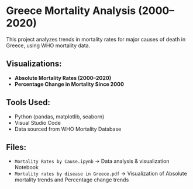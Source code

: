 # Greece Mortality Analysis (2000–2020)

This project analyzes trends in mortality rates for major causes of death in Greece, using WHO mortality data.

## Visualizations:
- **Absolute Mortality Rates (2000–2020)**
- **Percentage Change in Mortality Since 2000**

## Tools Used:
- Python (pandas, matplotlib, seaborn)
- Visual Studio Code
- Data sourced from WHO Mortality Database

## Files:
- `Mortality Rates by Cause.ipynb` → Data analysis & visualization Notebook
- `Mortality rates by disease in Greece.pdf` → Visualization of Absolute mortality trends and Percentage change trends
